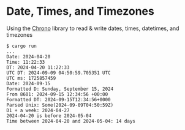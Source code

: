 # Date, Times, and Timezones

Using the [Chrono](https://docs.rs/chrono/latest/chrono/) library to read & write dates, times, datetimes, and timezones

```shell
$ cargo run
...
Date: 2024-04-20
Time: 11:22:33
DT: 2024-04-20 11:22:33
UTC DT: 2024-09-09 04:50:59.705351 UTC
UTC ms: 1725857459
Date: 2024-09-15
Formatted D: Sunday, September 15, 2024
From 8601: 2024-09-15 12:34:56 +00:00
Formatted DT: 2024-09-15T12:34:56+0000
Parsed Unix: Some(2024-09-09T04:50:59Z)
D1 + a week: 2024-04-27
2024-04-20 is before 2024-05-04
Time between 2024-04-20 and 2024-05-04: 14 days
```
